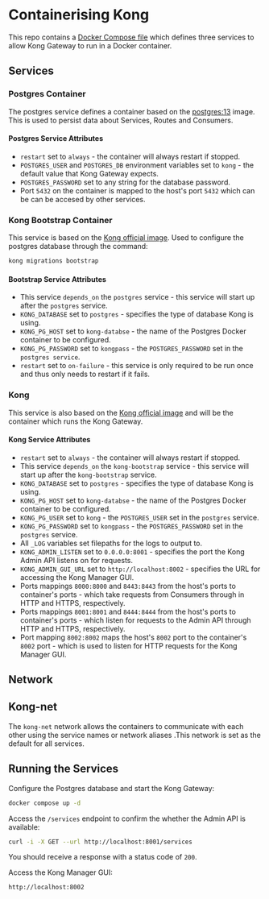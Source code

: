 # Containerising Kong

This repo contains a [Docker Compose file](docker-compose.yaml) which defines three services to allow Kong Gateway to run in a Docker container.

## Services

### Postgres Container

The postgres service defines a container based on the [postgres:13](https://hub.docker.com/layers/library/postgres/13/images/sha256-88dbeb451d370c97d8a19a58d550a6ab62048faa0f1a3187a9e265317241d2e6?context=explore) image. This is used to persist data about Services, Routes and Consumers.

#### Postgres Service Attributes

- `restart` set to `always` - the container will always restart if stopped.
- `POSTGRES_USER` and `POSTGRES_DB` environment variables set to `kong` - the default value that Kong Gateway expects.
- `POSTGRES_PASSWORD` set to any string for the database password.
- Port `5432` on the container is mapped to the host's port `5432` which can be can be accesed by other services.

### Kong Bootstrap Container

This service is based on the [Kong official image](https://hub.docker.com/_/kong). Used to configure the postgres database through the command:  

```bash
kong migrations bootstrap
```

#### Bootstrap Service Attributes

- This service `depends_on` the `postgres` service - this service will start up after the `postgres` service.
- `KONG_DATABASE` set to `postgres` - specifies the type of database Kong is using.
- `KONG_PG_HOST` set to `kong-databse` - the name of the Postgres Docker container to be configured.
- `KONG_PG_PASSWORD` set to `kongpass` - the `POSTGRES_PASSWORD` set in the `postgres service`.
- `restart` set to `on-failure` - this service is only required to be run once and thus only needs to restart if it fails.

### Kong

This service is also based on the [Kong official image](https://hub.docker.com/_/kong) and will be the container which runs the Kong Gateway.

#### Kong Service Attributes

- `restart` set to `always` - the container will always restart if stopped.
- This service `depends_on` the `kong-bootstrap` service - this service will start up after the `kong-bootstrap` service.
- `KONG_DATABASE` set to `postgres` - specifies the type of database Kong is using.
- `KONG_PG_HOST` set to `kong-databse` - the name of the Postgres Docker container to be configured.
- `KONG_PG_USER` set to `kong` - the `POSTGRES_USER` set in the `postgres` service.
- `KONG_PG_PASSWORD` set to `kongpass` - the `POSTGRES_PASSWORD` set in the `postgres` service.
- All `_LOG` variables set filepaths for the logs to output to.
- `KONG_ADMIN_LISTEN` set to `0.0.0.0:8001` - specifies the port the Kong Admin API listens on for requests.
- `KONG_ADMIN_GUI_URL` set to `http://localhost:8002` - specifies the URL for accessing the Kong Manager GUI.
- Ports mappings `8000:8000` and `8443:8443` from the host's ports to container's ports - which take requests from Consumers through in HTTP and HTTPS, respectively.
- Ports mappings `8001:8001` and `8444:8444` from the host's ports to container's ports - which listen for requests to the Admin API through HTTP and HTTPS, respectively.
- Port mapping `8002:8002` maps the host's `8002` port to the container's `8002` port - which is used to listen for HTTP requests for the Kong Manager GUI.

## Network

## Kong-net

The `kong-net` network allows the containers to communicate with each other using the service names or network aliases .This network is set as the default for all services.

## Running the Services

Configure the Postgres database and start the Kong Gateway:

```bash
docker compose up -d
```

Access the `/services` endpoint to confirm the whether the Admin API is available:

```bash
curl -i -X GET --url http://localhost:8001/services
```

You should receive a response with a status code of `200`.

Access the Kong Manager GUI:

```txt
http://localhost:8002
```
